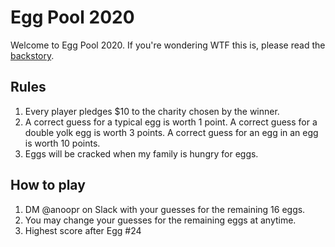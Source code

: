 # Egg Pool 2020

Welcome to Egg Pool 2020. If you're wondering WTF this is, please read the [backstory](backstory.md).

## Rules

1. Every player pledges $10 to the charity chosen by the winner.
2. A correct guess for a typical egg is worth 1 point. A correct guess for a double yolk egg is worth 3 points. A correct guess for an egg in an egg is worth 10 points.
3. Eggs will be cracked when my family is hungry for eggs.

## How to play

1. DM @anoopr on Slack with your guesses for the remaining 16 eggs.
2. You may change your guesses for the remaining eggs at anytime.
3. Highest score after Egg #24 